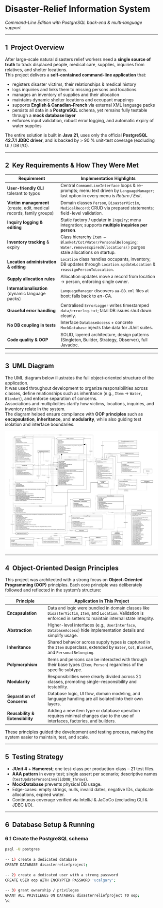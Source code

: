 # Disaster-Relief Information System  
*Command-Line Edition with PostgreSQL back-end & multi-language support*  

---

## 1&nbsp;&nbsp;Project Overview  
After large-scale natural disasters relief workers need a **single source of truth** to track displaced people, medical care, supplies, inquiries from relatives, and shelter locations.  
This project delivers a **self-contained command-line application** that:

* registers disaster victims, their relationships & medical history  
* logs inquiries and links them to missing persons and locations  
* manages an inventory of supplies and their allocation  
* maintains dynamic shelter locations and occupant mappings  
* supports **English & Canadian-French** via external XML language packs  
* persists all data in a **PostgreSQL** schema, yet remains fully testable through a **mock database layer**  
* enforces input validation, robust error logging, and automatic expiry of water supplies  

The entire solution is built in **Java 21**, uses only the official **PostgreSQL 42.7.1 JDBC driver**, and is backed by > 90 % unit-test coverage (excluding UI / DB I/O).

---

## 2&nbsp;&nbsp;Key Requirements & How They Were Met  

| Requirement | Implementation Highlights |
|-------------|---------------------------|
| **User-friendly CLI** tolerant to typos | Central `CommandLineInterface` loops & re-prompts; menu text driven by `LanguageManager`; last option in every menu is *Return / Exit*. |
| **Victim management** (create, edit, medical records, family groups) | Domain classes `Person`, `DisasterVictim`, `MedicalRecord`; CRUD via prepared statements; field-level validation. |
| **Inquiry logging & editing** | Static factory / updater in `Inquiry`; menu integration; supports **multiple inquiries per person**. |
| **Inventory tracking** & expiry | Class hierarchy `Item → Blanket/Cot/Water/PersonalBelonging`; `Water.removeExpiredAllocations()` purges stale allocations on startup. |
| **Location administration & editing** | `Location` class handles occupants, inventory; DB updates through `Location.updateLocation` & `reassignPersonToLocation`. |
| **Supply allocation rules** | Allocation updates move a record from location → person, enforcing single owner. |
| **Internationalisation** (dynamic language packs) | `LanguageManager` discovers `aa-BB.xml` files at boot; falls back to *en-CA*. |
| **Graceful error handling** | Centralised `ErrorLogger` writes timestamped `data/errorlog.txt`; fatal DB issues shut down cleanly. |
| **No DB coupling in tests** | Interface `DatabaseAccess` + concrete `MockDatabase` injects fake data for JUnit suites. |
| **Code quality & OOP** | SOLID, layered architecture, design patterns (Singleton, Builder, Strategy, Observer), full Javadoc. |

---

## 3&nbsp;&nbsp;UML Diagram

The UML diagram below illustrates the full object-oriented structure of the application.  
It was used throughout development to organize responsibilities across classes, define relationships such as inheritance (e.g., `Item` → `Water`, `Blanket`), and enforce separation of concerns.  
Associations and multiplicities clarify how victims, locations, inquiries, and inventory relate in the system.  
The diagram helped ensure compliance with **OOP principles** such as **encapsulation**, **inheritance**, and **modularity**, while also guiding test isolation and interface boundaries.

![System UML Diagram](./UML.png)

---

## 4   Object-Oriented Design Principles

This project was architected with a strong focus on **Object-Oriented Programming (OOP)** principles. Each core principle was deliberately followed and reflected in the system’s structure:

| Principle | Application in This Project |
|-----------|------------------------------|
| **Encapsulation** | Data and logic were bundled in domain classes like `DisasterVictim`, `Item`, and `Location`. Validation is enforced in setters to maintain internal state integrity. |
| **Abstraction** | Higher-level interfaces (e.g., `UserInterface`, `DatabaseAccess`) hide implementation details and simplify usage. |
| **Inheritance** | Shared behavior across supply types is captured in the `Item` superclass, extended by `Water`, `Cot`, `Blanket`, and `PersonalBelonging`. |
| **Polymorphism** | Items and persons can be interacted with through their base types (`Item`, `Person`) regardless of the specific subtype. |
| **Modularity** | Responsibilities were clearly divided across 21 classes, promoting single-responsibility and testability. |
| **Separation of Concerns** | Database logic, UI flow, domain modeling, and language handling are all isolated into their own layers. |
| **Reusability & Extensibility** | Adding a new item type or database operation requires minimal changes due to the use of interfaces, factories, and builders. |

These principles guided the development and testing process, making the system easier to maintain, test, and scale.

---

## 5&nbsp;&nbsp;Testing Strategy  

* **JUnit 4** + **Hamcrest**; one test-class per production-class – 21 test files.  
* **AAA pattern** in every test; single assert per scenario; descriptive names (`testUpdatePersonInvalidDOB_throws`).  
* **MockDatabase** prevents physical DB usage.  
* Edge-cases: empty strings, nulls, invalid dates, negative IDs, duplicate allocations, expired water.  
* Continuous coverage verified via IntelliJ & JaCoCo (excluding CLI & JDBC I/O).

---

## 6&nbsp;&nbsp;Database Setup & Running

### 6.1 Create the PostgreSQL schema

```bash
psql -U postgres

-- 1) create a dedicated database
CREATE DATABASE disasterreliefproject;

-- 2) create a dedicated user with a strong password
CREATE USER oop WITH ENCRYPTED PASSWORD 'ucalgary';

-- 3) grant ownership / privileges
GRANT ALL PRIVILEGES ON DATABASE disasterreliefproject TO oop;
\q

